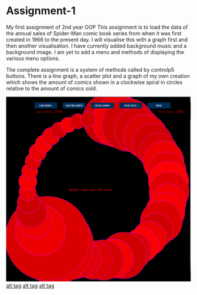 # Assignment-1
My first assignment of 2nd year OOP
This assignment is to load the data of the annual sales of Spider-Man comic book series from when
it was first created in 1966 to the present day.
I will visualise this with a graph first and then another visualisation.
I have currently added background music and a background image.
I am yet to add a menu and methods of displaying the various menu options.

The complete assignment is a system of methods called by controlp5 buttons. 
There is a line graph, a scatter plot and a graph of my own creation which shows the 
amount of comics shown in a clockwise spiral in circles relative to the amount of comics sold.

![alt tag](https://github.com/JayH117/Assignment-1/blob/master/circlg.PNG)
[alt tag](https://github.com/JayH117/Assignment-1/blob/master/lineg.PNG)
[alt tag](https://github.com/JayH117/Assignment-1/blob/master/menu.PNG)
[alt tag](https://github.com/JayH117/Assignment-1/blob/master/scatg.PNG)
